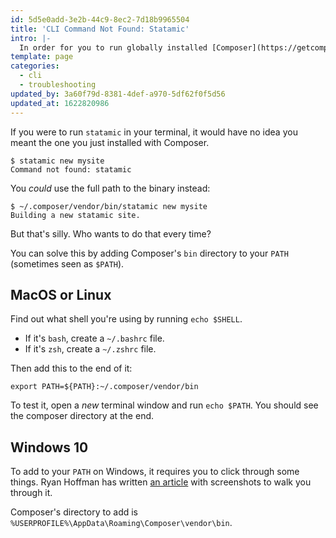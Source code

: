 ```yaml
---
id: 5d5e0add-3e2b-44c9-8ec2-7d18b9965504
title: 'CLI Command Not Found: Statamic'
intro: |-
  In order for you to run globally installed [Composer](https://getcomposer.org) binaries, (like our `statamic` installer) you'll need to tell your computer where it's located.
template: page
categories:
  - cli
  - troubleshooting
updated_by: 3a60f79d-8381-4def-a970-5df62f0f5d56
updated_at: 1622820986
---
```

If you were to run `statamic` in your terminal, it would have no idea you meant the one you just installed with Composer.

``` shell
$ statamic new mysite
Command not found: statamic
```

You _could_ use the full path to the binary instead:

``` shell
$ ~/.composer/vendor/bin/statamic new mysite
Building a new statamic site.
```

But that's silly. Who wants to do that every time?

You can solve this by adding Composer's `bin` directory to your `PATH` (sometimes seen as `$PATH`).

## MacOS or Linux

Find out what shell you're using by running `echo $SHELL`.

- If it's `bash`, create a `~/.bashrc` file.
- If it's `zsh`, create a `~/.zshrc` file.

Then add this to the end of it:

``` shell
export PATH=${PATH}:~/.composer/vendor/bin
```

To test it, open a _new_ terminal window and run `echo $PATH`. You should see the composer directory at the end.

## Windows 10

To add to your `PATH` on Windows, it requires you to click through some things. Ryan Hoffman has written [an article](https://www.architectryan.com/2018/03/17/add-to-the-path-on-windows-10/) with screenshots to walk you through it.

Composer's directory to add is `%USERPROFILE%\AppData\Roaming\Composer\vendor\bin`.

